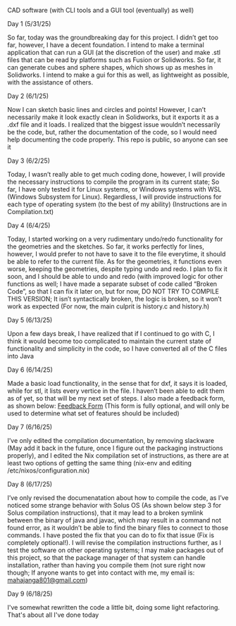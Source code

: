 CAD software (with CLI tools and a GUI tool (eventually) as well) 

Day 1 (5/31/25) 

So far, today was the groundbreaking day for this project. I didn’t get too far, however, I have a decent foundation. I intend to make a terminal application that can run a GUI (at the discretion of the user) and make .stl files that can be read by platforms such as Fusion or Solidworks. So far, it can generate cubes and sphere shapes, which shows up as meshes in Solidworks. I intend to make a gui for this as well, as lightweight as possible, with the assistance of others. 

Day 2 (6/1/25) 

Now I can sketch basic lines and circles and points! However, I can’t necessarily make it look exactly clean in Solidworks, but it exports it as a .dxf file and it loads. I realized that the biggest issue wouldn’t necessarily be the code, but, rather the documentation of the code, so I would need help documenting the code properly. This repo is public, so anyone can see it 

Day 3 (6/2/25) 

Today, I wasn’t really able to get much coding done, however, I will provide the necessary instructions to compile the program in its current state; So far, I have only tested it for Linux systems, or Windows systems with WSL (Windows Subsystem for Linux). Regardless, I will provide instructions for each type of operating system (to the best of my ability) (Instructions are in Compilation.txt) 

Day 4 (6/4/25) 

Today, I started working on a very rudimentary undo/redo functionality for the geometries and the sketches. So far, it works perfectly for lines, however, I would prefer to not have to save it to the file everytime, it should be able to refer to the current file. As for the geometries, it functions even worse, keeping the geometries, despite typing undo and redo. I plan to fix it soon, and I should be able to undo and redo (with improved logic for other functions as well; I have made a separate subset of code called “Broken Code”, so that I can fix it later on, but for now, DO NOT TRY TO COMPILE THIS VERSION; It isn’t syntactically broken, the logic is broken, so it won’t work as expected (For now, the main culprit is history.c and history.h) 

Day 5 (6/13/25) 

Upon a few days break, I have realized that if I continued to go with C, I think it would become too complicated to maintain the current state of functionality and simplicity in the code, so I have converted all of the C files into Java 

Day 6 (6/14/25) 

Made a basic load functionality, in the sense that for dxf, it says it is loaded, while for stl, it lists every vertice in the file. I haven’t been able to edit them as of yet, so that will be my next set of steps. I also made a feedback form, as shown below: [Feedback Form](https://forms.gle/KznSDYzDjYr6YmGV7) (This form is fully optional, and will only be used to determine what set of features should be included) 

Day 7 (6/16/25) 

I’ve only edited the compilation documentation, by removing slackware (May add it back in the future, once I figure out the packaging instructions properly), and I edited the Nix compilation set of instructions, as there are at least two options of getting the same thing (nix-env and editing /etc/nixos/configuration.nix) 

Day 8 (6/17/25) 

I’ve only revised the documenatation about how to compile the code, as I’ve noticed some strange behavior with Solus OS (As shown below step 3 for Solus compilation instructions), that it may lead to a broken symlink between the binary of java and javac, which may result in a command not found error, as it wouldn’t be able to find the binary files to connect to those commands. I have posted the fix that you can do to fix that issue (Fix is completely optional!). I will revise the compilation instructions further, as I test the software on other operating systems; I may make packages out of this project, so that the package manager of that system can handle installation, rather than having you compile them (not sure right now though; If anyone wants to get into contact with me, my email is: mahajanga801@gmail.com)

Day 9 (6/18/25)

I've somewhat rewritten the code a little bit, doing some light refactoring. That's about all I've done today

